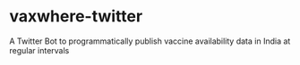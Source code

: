 # vaxwhere-twitter
A Twitter Bot to programmatically publish vaccine availability data in India at regular intervals 
